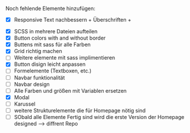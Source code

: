 Noch fehlende Elemente hinzufügen:
- [x] Responsive Text nachbessern + Überschriften + <p>
- [x] SCSS in mehrere Dateien aufteilen
- [x] Button colors with and without border
- [x] Buttens mit sass für alle Farben
- [x] Grid richtig machen
- [ ] Weitere elemente mit sass implimentieren
- [x] Button disign leicht anpassen
- [ ] Formelemente (Textboxen, etc.)
- [ ] Navbar funktionalität
- [ ] Navbar design
- [ ] Alle Farben und größen mit Variablen ersetzen
- [x] Modal
- [ ] Karussel
- [ ] weitere Strukturelemente die für Homepage nötig sind
- [ ] SObald alle Elemente Fertig sind wird die erste Version der Homepage designed --> diffrent Repo